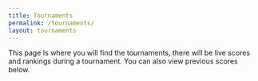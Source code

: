 ```yaml
---
title: Tournaments
permalink: /tournaments/
layout: tournaments
---
```

<div class="colum-wrapper">
This page Is where you will find the tournaments, there will be live scores and rankings during a tournament. You can also view previous scores below.
</div>